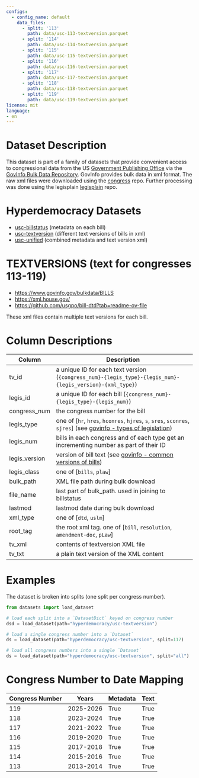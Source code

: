 ```yaml
---
configs:
  - config_name: default
    data_files:
      - split: '113'
        path: data/usc-113-textversion.parquet
      - split: '114'
        path: data/usc-114-textversion.parquet
      - split: '115'
        path: data/usc-115-textversion.parquet
      - split: '116'
        path: data/usc-116-textversion.parquet
      - split: '117'
        path: data/usc-117-textversion.parquet
      - split: '118'
        path: data/usc-118-textversion.parquet
      - split: '119'
        path: data/usc-119-textversion.parquet
license: mit
language:
- en
---
```


# Dataset Description

This dataset is part of a family of datasets that provide convenient access to
congressional data from the US [Government Publishing Office](https://www.gpo.gov/)
via the [GovInfo Bulk Data Repository](https://www.govinfo.gov/developers).
GovInfo provides bulk data in xml format. 
The raw xml files were downloaded using the 
[congress](https://github.com/unitedstates/congress) repo.
Further processing was done using the
legisplain [legisplain](https://github.com/galtay/legisplain) repo.

# Hyperdemocracy Datasets

* [usc-billstatus](https://huggingface.co/datasets/hyperdemocracy/usc-billstatus) (metadata on each bill)
* [usc-textversion](https://huggingface.co/datasets/hyperdemocracy/usc-textversion) (different text versions of bills in xml)
* [usc-unified](https://huggingface.co/datasets/hyperdemocracy/usc-unified) (combined metadata and text version xml)


# TEXTVERSIONS (text for congresses 113-119)

* https://www.govinfo.gov/bulkdata/BILLS
* https://xml.house.gov/
* https://github.com/usgpo/bill-dtd?tab=readme-ov-file

These xml files contain multiple text versions for each bill.


# Column Descriptions

  | Column | Description |
  |--------|-------------|
  | tv_id | a unique ID for each text version (`{congress_num}-{legis_type}-{legis_num}-{legis_version}-{xml_type}`) |
  | legis_id | a unique ID for each bill (`{congress_num}-{legis_type}-{legis_num}`) |
  | congress_num | the congress number for the bill |
  | legis_type | one of [`hr`, `hres`, `hconres`, `hjres`, `s`, `sres`, `sconres`, `sjres`] (see [govinfo - types of legislation](https://www.govinfo.gov/help/bills)) |
  | legis_num | bills in each congress and of each type get an incrementing number as part of their ID |
  | legis_version | version of bill text (see [govinfo - common versions of bills](https://www.govinfo.gov/help/bills)) |
  | legis_class | one of [`bills`, `plaw`] |
  | bulk_path | XML file path during bulk download |
  | file_name | last part of bulk_path. used in joining to billstatus |
  | lastmod | lastmod date during bulk download |
  | xml_type | one of [`dtd`, `uslm`] |
  | root_tag | the root xml tag. one of [`bill`, `resolution`, `amendment-doc`, `pLaw`]|
  | tv_xml | contents of textversion XML file |
  | tv_txt | a plain text version of the XML content |



# Examples

The dataset is broken into splits (one split per congress number).

```python
from datasets import load_dataset

# load each split into a `DatasetDict` keyed on congress number
dsd = load_dataset(path="hyperdemocracy/usc-textversion")

# load a single congress number into a `Dataset`
ds = load_dataset(path="hyperdemocracy/usc-textversion", split=117)

# load all congress numbers into a single `Dataset`
ds = load_dataset(path="hyperdemocracy/usc-textversion", split="all")
```


# Congress Number to Date Mapping

| Congress Number | Years | Metadata | Text |
|-----------------|-------|----------|------|
| 119             | 2025-2026 | True | True |
| 118             | 2023-2024 | True | True |
| 117             | 2021-2022 | True | True |
| 116             | 2019-2020 | True | True |
| 115             | 2017-2018 | True | True |
| 114             | 2015-2016 | True | True |
| 113             | 2013-2014 | True | True |

